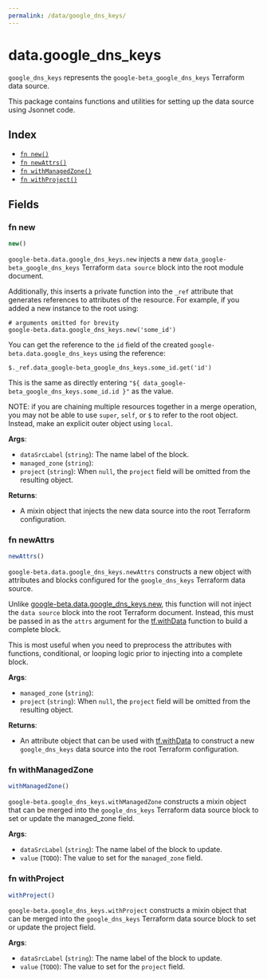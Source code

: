 ```yaml
---
permalink: /data/google_dns_keys/
---
```


# data.google_dns_keys

`google_dns_keys` represents the `google-beta_google_dns_keys` Terraform data source.



This package contains functions and utilities for setting up the data source using Jsonnet code.


## Index

* [`fn new()`](#fn-new)
* [`fn newAttrs()`](#fn-newattrs)
* [`fn withManagedZone()`](#fn-withmanagedzone)
* [`fn withProject()`](#fn-withproject)

## Fields

### fn new

```ts
new()
```


`google-beta.data.google_dns_keys.new` injects a new `data_google-beta_google_dns_keys` Terraform `data source`
block into the root module document.

Additionally, this inserts a private function into the `_ref` attribute that generates references to attributes of the
resource. For example, if you added a new instance to the root using:

    # arguments omitted for brevity
    google-beta.data.google_dns_keys.new('some_id')

You can get the reference to the `id` field of the created `google-beta.data.google_dns_keys` using the reference:

    $._ref.data_google-beta_google_dns_keys.some_id.get('id')

This is the same as directly entering `"${ data_google-beta_google_dns_keys.some_id.id }"` as the value.

NOTE: if you are chaining multiple resources together in a merge operation, you may not be able to use `super`, `self`,
or `$` to refer to the root object. Instead, make an explicit outer object using `local`.

**Args**:
  - `dataSrcLabel` (`string`): The name label of the block.
  - `managed_zone` (`string`): 
  - `project` (`string`):  When `null`, the `project` field will be omitted from the resulting object.

**Returns**:
- A mixin object that injects the new data source into the root Terraform configuration.


### fn newAttrs

```ts
newAttrs()
```


`google-beta.data.google_dns_keys.newAttrs` constructs a new object with attributes and blocks configured for the `google_dns_keys`
Terraform data source.

Unlike [google-beta.data.google_dns_keys.new](#fn-googlednskeysnew), this function will not inject the `data source`
block into the root Terraform document. Instead, this must be passed in as the `attrs` argument for the
[tf.withData](https://github.com/tf-libsonnet/core/tree/main/docs#fn-withdata) function to build a complete block.

This is most useful when you need to preprocess the attributes with functions, conditional, or looping logic prior to
injecting into a complete block.

**Args**:
  - `managed_zone` (`string`): 
  - `project` (`string`):  When `null`, the `project` field will be omitted from the resulting object.

**Returns**:
  - An attribute object that can be used with [tf.withData](https://github.com/tf-libsonnet/core/tree/main/docs#fn-withdata) to construct a new `google_dns_keys` data source into the root Terraform configuration.


### fn withManagedZone

```ts
withManagedZone()
```

`google-beta.google_dns_keys.withManagedZone` constructs a mixin object that can be merged into the `google_dns_keys`
Terraform data source block to set or update the managed_zone field.



**Args**:
  - `dataSrcLabel` (`string`): The name label of the block to update.
  - `value` (`TODO`): The value to set for the `managed_zone` field.


### fn withProject

```ts
withProject()
```

`google-beta.google_dns_keys.withProject` constructs a mixin object that can be merged into the `google_dns_keys`
Terraform data source block to set or update the project field.



**Args**:
  - `dataSrcLabel` (`string`): The name label of the block to update.
  - `value` (`TODO`): The value to set for the `project` field.
